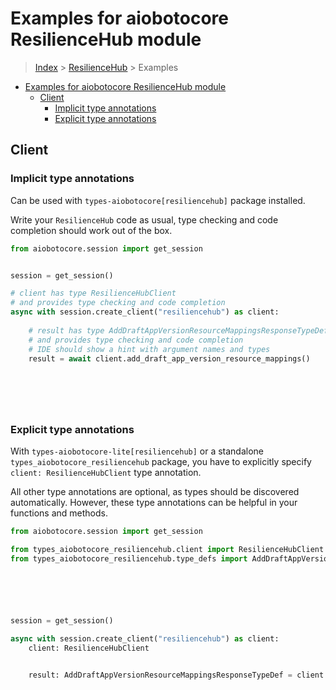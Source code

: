 <a id="examples-for-aiobotocore-resiliencehub-module"></a>

# Examples for aiobotocore ResilienceHub module

> [Index](../README.md) > [ResilienceHub](./README.md) > Examples

- [Examples for aiobotocore ResilienceHub module](#examples-for-aiobotocore-resiliencehub-module)
  - [Client](#client)
    - [Implicit type annotations](#implicit-type-annotations)
    - [Explicit type annotations](#explicit-type-annotations)

<a id="client"></a>

## Client

<a id="implicit-type-annotations"></a>

### Implicit type annotations

Can be used with `types-aiobotocore[resiliencehub]` package installed.

Write your `ResilienceHub` code as usual, type checking and code completion
should work out of the box.

```python
from aiobotocore.session import get_session


session = get_session()

# client has type ResilienceHubClient
# and provides type checking and code completion
async with session.create_client("resiliencehub") as client:
    
    # result has type AddDraftAppVersionResourceMappingsResponseTypeDef
    # and provides type checking and code completion
    # IDE should show a hint with argument names and types
    result = await client.add_draft_app_version_resource_mappings()
    

    

    
```

<a id="explicit-type-annotations"></a>

### Explicit type annotations

With `types-aiobotocore-lite[resiliencehub]` or a standalone
`types_aiobotocore_resiliencehub` package, you have to explicitly specify
`client: ResilienceHubClient` type annotation.

All other type annotations are optional, as types should be discovered
automatically. However, these type annotations can be helpful in your functions
and methods.

```python
from aiobotocore.session import get_session

from types_aiobotocore_resiliencehub.client import ResilienceHubClient
from types_aiobotocore_resiliencehub.type_defs import AddDraftAppVersionResourceMappingsResponseTypeDef






session = get_session()

async with session.create_client("resiliencehub") as client:
    client: ResilienceHubClient

    
    result: AddDraftAppVersionResourceMappingsResponseTypeDef = client.add_draft_app_version_resource_mappings()
    

    

    
```
